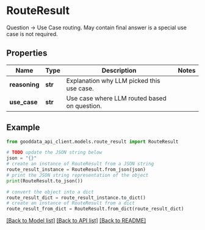 # RouteResult

Question -> Use Case routing. May contain final answer is a special use case is not required.

## Properties

Name | Type | Description | Notes
------------ | ------------- | ------------- | -------------
**reasoning** | **str** | Explanation why LLM picked this use case. | 
**use_case** | **str** | Use case where LLM routed based on question. | 

## Example

```python
from gooddata_api_client.models.route_result import RouteResult

# TODO update the JSON string below
json = "{}"
# create an instance of RouteResult from a JSON string
route_result_instance = RouteResult.from_json(json)
# print the JSON string representation of the object
print(RouteResult.to_json())

# convert the object into a dict
route_result_dict = route_result_instance.to_dict()
# create an instance of RouteResult from a dict
route_result_from_dict = RouteResult.from_dict(route_result_dict)
```
[[Back to Model list]](../README.md#documentation-for-models) [[Back to API list]](../README.md#documentation-for-api-endpoints) [[Back to README]](../README.md)


